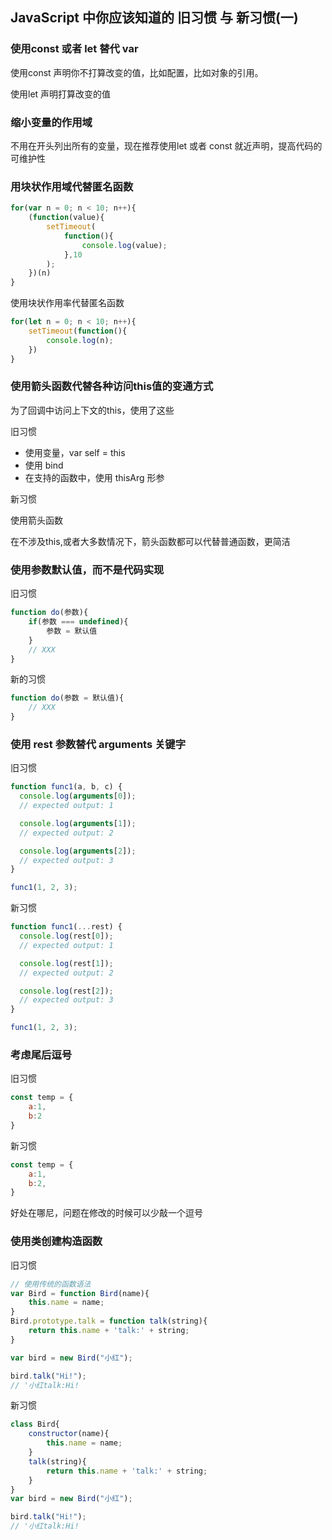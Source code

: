 ## JavaScript 中你应该知道的 旧习惯 与 新习惯(一)

### 使用const 或者 let 替代 var

使用const 声明你不打算改变的值，比如配置，比如对象的引用。

使用let 声明打算改变的值

### 缩小变量的作用域

不用在开头列出所有的变量，现在推荐使用let 或者 const 就近声明，提高代码的可维护性

### 用块状作用域代替匿名函数

````js
for(var n = 0; n < 10; n++){
    (function(value){
        setTimeout(
        	function(){
                console.log(value);
            },10
        );
    })(n)
}
````

使用块状作用率代替匿名函数

```js
for(let n = 0; n < 10; n++){
	setTimeout(function(){
        console.log(n);
    })
}
```

### 使用箭头函数代替各种访问this值的变通方式

为了回调中访问上下文的this，使用了这些 

旧习惯

- 使用变量，var self = this
- 使用 bind
- 在支持的函数中，使用 thisArg 形参

新习惯

使用箭头函数

在不涉及this,或者大多数情况下，箭头函数都可以代替普通函数，更简洁

### 使用参数默认值，而不是代码实现

旧习惯

```javascript
function do(参数){
	if(参数 === undefined){	
		参数 = 默认值
	}
    // XXX
}
```

新的习惯

```javascript
function do(参数 = 默认值){
	// XXX
}
```

### 使用 rest 参数替代 arguments 关键字

旧习惯

```javascript
function func1(a, b, c) {
  console.log(arguments[0]);
  // expected output: 1

  console.log(arguments[1]);
  // expected output: 2

  console.log(arguments[2]);
  // expected output: 3
}

func1(1, 2, 3);
```

新习惯

```javascript
function func1(...rest) {
  console.log(rest[0]);
  // expected output: 1

  console.log(rest[1]);
  // expected output: 2

  console.log(rest[2]);
  // expected output: 3
}

func1(1, 2, 3);
```

### 考虑尾后逗号

旧习惯

```js
const temp = {
	a:1,
	b:2
}
```

新习惯

```js
const temp = {
	a:1,
	b:2,
}
```

好处在哪尼，问题在修改的时候可以少敲一个逗号

### 使用类创建构造函数

旧习惯

```js
// 使用传统的函数语法
var Bird = function Bird(name){
   	this.name = name;
}
Bird.prototype.talk = function talk(string){
    return this.name + 'talk:' + string;
}

var bird = new Bird("小红");

bird.talk("Hi!");
// '小红talk:Hi!
```

新习惯

```javascript
class Bird{
	constructor(name){
        this.name = name;
    }
    talk(string){
        return this.name + 'talk:' + string;
    }
}
var bird = new Bird("小红");

bird.talk("Hi!");
// '小红talk:Hi!
```

